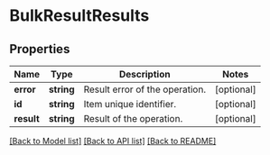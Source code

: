 # BulkResultResults

## Properties
Name | Type | Description | Notes
------------ | ------------- | ------------- | -------------
**error** | **string** | Result error of the operation. | [optional] 
**id** | **string** | Item unique identifier. | [optional] 
**result** | **string** | Result of the operation. | [optional] 

[[Back to Model list]](../../../README_MANAGEMENT.md#documentation-for-models) [[Back to API list]](../../../README_MANAGEMENT.md#documentation-for-api-endpoints) [[Back to README]](../../../README_MANAGEMENT.md)

